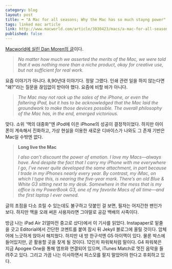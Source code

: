 ```yaml
---
category: blog
layout: post
title: ➦ "A Mac for all seasons; Why the Mac has so much stayng power"
tags: linked mac article
link: http://www.macworld.com/article/3030423/macs/a-mac-for-all-seasons-why-the-mac-has-so-much-staying-power.html
published: false
---  
```


[Macworld에 실린 Dan Moren의 글](http://www.macworld.com/article/3030423/macs/a-mac-for-all-seasons-why-the-mac-has-so-much-staying-power.html)이다.

> _No matter how much we asserted the merits of the Mac, we were told that it was nothing more than a niche product, okay for creative use, but not sufficient for real work._

요즘 이야기가 아니다. 8,90년대 이야기다. 정말 그랬다. 인쇄 관련 일을 하지 않는다면 "왜?"라는 질문을 끊임없이 받아야 했다. 요즘에 비할 바가 아니다.

> _The Mac may not rack up the sales of the iPhone, or even the faltering iPad, but it has to be acknowledged that the Mac laid the groundwork to make those devices possible. The overall philosophy of the Mac has, in the end, emerged victorious._

맞다. 소위 '맥의 대중화"엔 iPod에 이은 iPhone의 성공이 결정적이었다. 하지만 아이폰이 계속해서 진화하고, 가상 현실을 이용한 새로운 디바이스가 나와도 그 존재 기반은 Mac일 수밖엔 없다.

> **Long live the Mac**
> 
> _I also can’t discount the power of emotion. I love my Macs—always have. And despite the fact that I carry my iPhone with me everywhere I go, I’ve never quite developed the same attachment, in part because I trade in my iPhones nearly every year. By contrast, my iMac, on which I type this, is nearing the five-year mark. There’s an old Blue & White G3 sitting next to my desk. Somewhere in the mess that is my office is my PowerBook G3, one of my favorite Macs of all time—and the first laptop I ever owned._

글의 초점을 다소 흐릴 수 있는데도 불구하고 덧붙인 걸 보면, 필자는 어지간한 팬인가 보다. 하지만 맥을 오래 써온 사용자라면 그야말로 공감 백배의 사족이다. 

방금 나는 iPad Air 2(얼마전 중고로 샀다)에서 이 기사를 읽었다. Instapaper로 밑줄을 긋고 Editorial에서 간단한 코멘트를 붙여 잠시 뒤 Jekyll 블로그에 올릴 것이다. 암체어에 느긋하게 앉아서 해치웠다. 하지만 내 방 한구석엔 G5 아이맥이 있다. 물론 박스에 들어있지만, 곧 활용할 곳을 찾게 될 것이다. 12인치 파워북처럼 말이다. G4 파워북은 지금 Apogee One을 통해 앰프와 연결되어 있으며, iTunes Match로 멋진 음악을 들려주고 있다. 그리고 가끔 나는 이사하면서 피스모를 팔지 말았어야 한다고 후회하고 있다.

​
